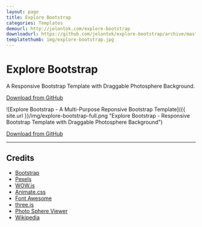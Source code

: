 ```yaml
---
layout: page
title: Explore Bootstrap
categories: Templates
demourl: http://jelontok.com/explore-bootstrap
downloadurl: https://github.com/jelontok/explore-bootstrap/archive/master.zip
templatethumb: img/explore-bootstrap.jpg
---
```


# Explore Bootstrap
A Responsive Bootstrap Template with Draggable Photosphere Background.

<a href="https://github.com/jelontok/explore-bootstrap/archive/master.zip" class="download-btn" target="_blank"><i class="fab fa-github"></i> Download from GitHub</a>

![Explore Bootstrap - A Multi-Purpose Reponsive Bootstrap Template]({{ site.url }}/img/explore-bootstrap-full.png "Explore Bootstrap - Responsive Bootstrap Template with Draggable Photosphere Background")

<a href="https://github.com/jelontok/explore-bootstrap/archive/master.zip" class="download-btn" target="_blank"><i class="fab fa-github"></i> Download from GitHub</a>

---

## Credits

* [Bootstrap](http://getbootstrap.com/)
* [Pexels](http://pexels.com)
* [WOW.js](https://github.com/matthieua/WOW)
* [Animate.css](https://github.com/daneden/animate.css)
* [Font Awesome](https://fortawesome.github.io/Font-Awesome/icons/)
* [three.js](http://threejs.org/)
* [Photo Sphere Viewer](https://github.com/JeremyHeleine/Photo-Sphere-Viewer)
* [Wikipedia](https://commons.wikimedia.org/wiki/File:Tana_Baru_Cemetery_Photosphere_02.jpg)
